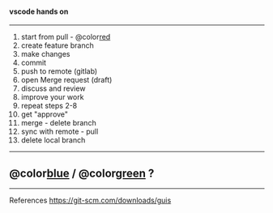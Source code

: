 #### vscode hands on

---

1. start from pull - @color[red](allways)
2. create feature branch
3. make changes
4. commit
5. push to remote (gitlab)
6. open Merge request (draft)
7. discuss and review
8. improve your work
9. repeat steps 2-8
10. get "approve"
11. merge - delete branch
12. sync with remote - pull
13. delete local branch

---

## @color[blue](Q) / @color[green](A) ?

---

References
<https://git-scm.com/downloads/guis>
